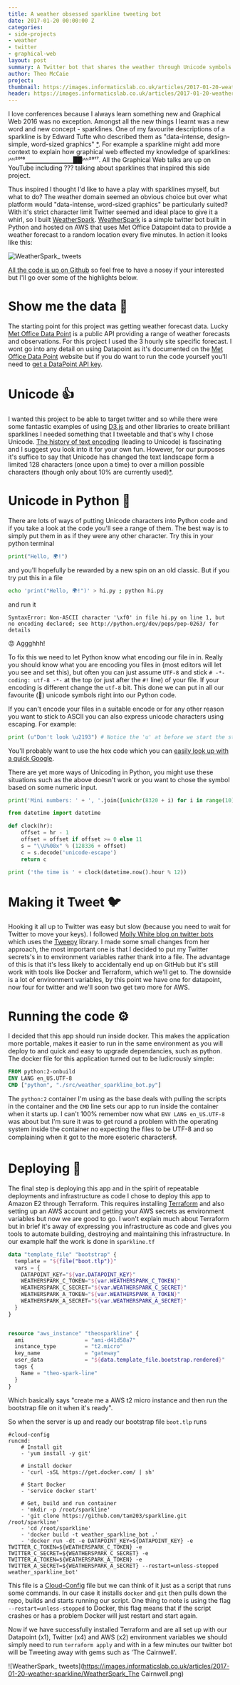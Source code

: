 ```yaml
---
title: A weather obsessed sparkline tweeting bot
date: 2017-01-20 00:00:00 Z
categories:
- side-projects
- weather
- twitter
- graphical-web
layout: post
summary: A Twitter bot that shares the weather through Unicode symbols
author: Theo McCaie
project:
thumbnail: https://images.informaticslab.co.uk/articles/2017-01-20-weather-sparkline/weather_spark_thumb.png
header: https://images.informaticslab.co.uk/articles/2017-01-20-weather-sparkline/sparkline_head.png
---
```


I love conferences because I always learn something new and Graphical Web 2016 was no exception. Amongst all the new things I learnt was a new word and new concept - sparklines. One of my favourite descriptions of a sparkline is by  Edward Tufte who described them as "data-intense, design-simple, word-sized graphics" [*](https://en.wikipedia.org/wiki/Sparkline#cite_note-BE06-5). For example a sparkline might add more context to explain how graphical web effected my knowledge of sparklines: ᴶᴬᴺ²⁰¹⁶▁▁▁▁▁▁▁▁▁▁██ᴶᴬᴺ²⁰¹⁷. All the Graphical Web talks are up on YouTube including ??? talking about sparklines that inspired this side project.

Thus inspired I thought I'd like to have a play with sparklines myself, but what to do? The weather domain seemed an obvious choice but over what platform would "data-intense, word-sized graphics" be particularly suited? With it's strict character limit Twitter seemed and ideal place to give it a whirl, so I built [WeatherSpark](https://twitter.com/WeatherSpark_). [WeatherSpark](https://twitter.com/WeatherSpark_) is a simple twitter bot built in Python and hosted on AWS that uses Met Office Datapoint data to provide a weather forecast to a random location every five minutes. In action it looks like this:

![WeatherSpark_ tweets](https://images.informaticslab.co.uk/articles/2017-01-20-weather-sparkline/WeatherSpark_Tweet.png)

[All the code is up on Github](https://github.com/met-office-lab/WeatherSpark_) so feel free to have a nosey if your interested but I'll go over some of the highlights below.

# Show me the data 💽

The starting point for this project was getting weather forecast data. Lucky [Met Office Data Point](http://www.metoffice.gov.uk/datapoint) is a public API providing a range of weather forecasts and observations. For this project I used the 3 hourly site specific forecast. I wont go into any detail on using Datapoint as it's documented on the [Met Office Data Point](http://www.metoffice.gov.uk/datapoint) website but if you do want to run the code yourself you'll need to [get a DataPoint API key](http://www.metoffice.gov.uk/datapoint/api).

# Unicode 👍

I wanted this project to be able to target twitter and so while there were some fantastic examples of using [D3.js](https://d3js.org/) and other libraries to create brilliant sparklines I needed something that I tweetable and that's why I chose Unicode. [The history of text encoding](http://tronweb.super-nova.co.jp/characcodehist.html) (leading to Unicode) is fascinating and I suggest you look into it for your own fun. However, for our purposes it's suffice to say that Unicode has changed the text landscape form a limited 128 characters (once upon a time) to over a million possible characters (though only about 10% are currently used)[*](http://stackoverflow.com/a/5928054).

# Unicode in Python 🐍

There are lots of ways of putting Unicode characters into Python code and if you take a look at the code you'll see a range of them. The best way is to simply put them in as if they were any other character. Try this in your python terminal

```Python
print("Hello, 🌍!")
```

and you'll hopefully be rewarded by a new spin on an old classic. But if you try put this in a file

```bash
echo 'print("Hello, 🌍!")' > hi.py ; python hi.py
```

and run it

```
SyntaxError: Non-ASCII character '\xf0' in file hi.py on line 1, but no encoding declared; see http://python.org/dev/peps/pep-0263/ for details
```

😡 Aggghhh!

To fix this we need to let Python know what encoding our file in in. Really you should know what you are encoding you files in (most editors will let you see and set this), but often you can just assume `UTF-8` and stick `# -*- coding: utf-8 -*-` at the top (or just after the `#!` line) of your file. If your encoding is different change the `utf-8` bit. This done we can put in all our favourite (💩) unicode symbols right into our Python code.

If you can't encode your files in a suitable encode or for any other reason you want to stick to ASCII you can also express unicode characters using escaping. For example:

```Python
print (u"Don't look \u2193") # Notice the 'u' at before we start the string indicating this is a unicode string.
```

You'll probably want to use the hex code which you can [easily look up with a quick Google](http://lmgtfy.com/?q=left+pointing+magnifying+glass+hex+code).

There are yet more ways of Unicoding in Python, you might use these situations such as the above doesn't work or you want to chose the symbol based on some numeric input.

```Python
print('Mini numbers: ' + ', '.join([unichr(8320 + i) for i in range(10)]))
```

```Python
from datetime import datetime

def clock(hr):
    offset = hr - 1
    offset = offset if offset >= 0 else 11
    s = "\\U%08x" % (128336 + offset)
    c = s.decode('unicode-escape')
    return c

print ('the time is ' + clock(datetime.now().hour % 12))
```

# Making it Tweet 🐦

Hooking it all up to Twitter was easy but slow (because you need to wait for Twitter to move your keys). I followed [Molly White blog on twitter bots](http://blog.mollywhite.net/twitter-bots-pt2/) which uses the [Tweepy](http://www.tweepy.org/) library. I made some small changes from her approach, the most important one is that I decided to put my Twitter secrets's in to environment variables rather thank into a file. The advantage of this is that it's less likely to accidentally end up on GitHub but it's still work with tools like Docker and Terraform, which we'll get to. The downside is a lot of environment variables, by this point we have one for datapoint, now four for twitter and we'll soon two get two more for AWS.

# Running the code ⚙

I decided that this app should run inside docker. This makes the application more portable, makes it easier to run in the same environment as you will deploy to and quick and easy to upgrade dependancies, such as python. The docker file for this application turned out to be ludicrously simple:

```Dockerfile
FROM python:2-onbuild
ENV LANG en_US.UTF-8
CMD ["python", "./src/weather_sparkline_bot.py"]
```  

The `python:2` container I'm using as the base deals with pulling the scripts in the container and the `CMD` line sets our app to run inside the container when it starts up. I can't 100% remember now what `ENV LANG en_US.UTF-8` was about but I'm sure it was to get round a problem with the operating system inside the container no expecting the files to be UTF-8 and so complaining when it got to the more esoteric characters🕴.

# Deploying 🚀

The final step is deploying this app and in the spirit of repeatable deployments and infrastructure as code I chose to deploy this app to Amazon E2 through Terraform. This requires installing [Terraform](https://www.terraform.io/intro/getting-started/install.html) and also setting up an AWS account and getting your AWS secrets as environment variables but now we are good to go. I won't explain much about Terraform but in brief it's away of expressing you infrastructure as code and gives you tools to automate building, destroying and maintaining this infrastructure. In our example half the work is done in `sparkline.tf`

```Terraform
data "template_file" "bootstrap" {
  template = "${file("boot.tlp")}"
  vars = {
    DATAPOINT_KEY="${var.DATAPOINT_KEY}"
    WEATHERSPARK_C_TOKEN="${var.WEATHERSPARK_C_TOKEN}"
    WEATHERSPARK_C_SECRET="${var.WEATHERSPARK_C_SECRET}"
    WEATHERSPARK_A_TOKEN="${var.WEATHERSPARK_A_TOKEN}"
    WEATHERSPARK_A_SECRET="${var.WEATHERSPARK_A_SECRET}"
  }
}


resource "aws_instance" "theosparkline" {
  ami                   = "ami-d41d58a7"
  instance_type         = "t2.micro"
  key_name              = "gateway"
  user_data             = "${data.template_file.bootstrap.rendered}"
  tags {
    Name = "theo-spark-line"
  }
}
```
Which basically says "create me a AWS t2 micro instance and then run the bootstrap file on it when it's ready".

So when the server is up and ready our bootstrap file `boot.tlp` runs

```cloudconfig
#cloud-config
runcmd:
    # Install git
    - 'yum install -y git'

    # install docker
    - 'curl -sSL https://get.docker.com/ | sh'

    # Start Docker
    - 'service docker start'

    # Get, build and run container
    - 'mkdir -p /root/sparkline'
    - 'git clone https://github.com/tam203/sparkline.git /root/sparkline'
    - 'cd /root/sparkline'
    - 'docker build -t weather_sparkline_bot .'
    - 'docker run -dt -e DATAPOINT_KEY=${DATAPOINT_KEY} -e TWITTER_C_TOKEN=${WEATHERSPARK_C_TOKEN} -e TWITTER_C_SECRET=${WEATHERSPARK_C_SECRET} -e TWITTER_A_TOKEN=${WEATHERSPARK_A_TOKEN} -e TWITTER_A_SECRET=${WEATHERSPARK_A_SECRET} --restart=unless-stopped weather_sparkline_bot'
```

This file is a [Cloud-Config](https://coreos.com/os/docs/latest/cloud-config.html) file but we can think of it just as a script that runs some commands. In our case it installs `docker` and `git` then pulls down the repo, builds and starts running our script. One thing to note is using the flag `--restart=unless-stopped` to Docker, this flag means that if the script crashes or has a problem Docker will just restart and start again.

Now if we have successfully installed Terraform and are all set up with our Datapoint (x1), Twitter (x4) and AWS (x2) environment variables we should simply need to run `terraform apply` and with in a few minutes our twitter bot will be Tweeting away with gems such as 'The Cairnwell'.

![WeatherSpark_ tweets](https://images.informaticslab.co.uk/articles/2017-01-20-weather-sparkline/WeatherSpark_The Cairnwell.png)
